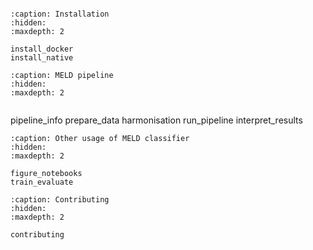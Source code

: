 
```{include} ../README.md
```


```{toctree}
:caption: Installation
:hidden:
:maxdepth: 2

install_docker
install_native

```


```{toctree}
:caption: MELD pipeline
:hidden:
:maxdepth: 2


```
pipeline_info
prepare_data
harmonisation
run_pipeline
interpret_results


```{toctree}
:caption: Other usage of MELD classifier
:hidden:
:maxdepth: 2

figure_notebooks
train_evaluate

```



```{toctree}
:caption: Contributing
:hidden:
:maxdepth: 2

contributing
```


